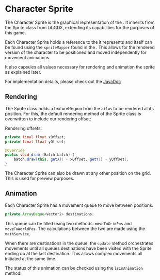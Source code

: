 # Character Sprite

The Character Sprite is the graphical representation of the [](CharacterEntity.md). It inherits from the Sprite class
from LibGDX, extending its capabilities for the purposes of this game.

Each Character Sprite holds a reference to the [](CharacterEntity.md) it represents and itself can be found using the
`spriteMapper` found in the [](GameScreen.md). This allows for the rendered version of the character to be positioned
and moved independently for movement animations.

It also capsules all values necessary for rendering and animation the sprite as explained later.

For implementation details, please check out the [JavaDoc](https://b-team-organisation.github.io/Fantasy-Chess/java-docs/client/core/com/bteam/fantasychess_client/graphics/CharacterSprite.html)


## Rendering

The Sprite class holds a textureRegion from the `atlas` to be rendered at its position.
For this, the default rendering method of the Sprite class is overwritten to include our rendering offset:

Rendering offsets:
`````java
private final float xOffset;
private final float yOffset;

@Override
public void draw (Batch batch) {
    batch.draw(this, getX() - xOffset, getY() - yOffset);
}
`````

The Character Sprite can also be drawn at any other position on the grid. This is used for preview purposes.

## Animation

Each Character Sprite has a movement queue to move between positions.

`````java
private ArrayDeque<Vector2> destinations;
`````

This queue can be filled using two methods: `moveToGridPos` and `moveToWorldPos`.
The calculations between the two are made using the `mathService`.

When there are destinations in the queue, the `update` method orchestrates movements until all 
queues destinations have been visited with the Sprite ending up at the last destination. This allows complex movements all initiated at the same time.

The status of this animation can be checked using the `isInAnimation` method.